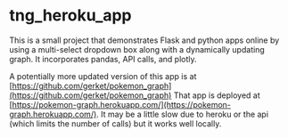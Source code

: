 # tng_heroku_app

This is a small project that demonstrates Flask and python apps online by using a multi-select dropdown box along with a dynamically updating graph. It incorporates pandas, API calls, and plotly.  

A potentially more updated version of this app is at [https://github.com/gerket/pokemon_graph](https://github.com/gerket/pokemon_graph) That app is deployed at [https://pokemon-graph.herokuapp.com/](https://pokemon-graph.herokuapp.com/). It may be a little slow due to heroku or the api (which limits the number of calls) but it works well locally.
